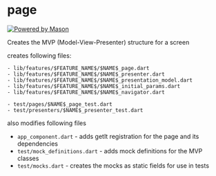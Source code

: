 # page

[![Powered by Mason](https://img.shields.io/endpoint?url=https%3A%2F%2Ftinyurl.com%2Fmason-badge)](https://github.com/felangel/mason)

Creates the MVP  (Model-View-Presenter) structure for a screen

creates following files:

```
- lib/features/$FEATURE_NAME$/$NAME$_page.dart
- lib/features/$FEATURE_NAME$/$NAME$_presenter.dart
- lib/features/$FEATURE_NAME$/$NAME$_presentation_model.dart
- lib/features/$FEATURE_NAME$/$NAME$_initial_params.dart
- lib/features/$FEATURE_NAME$/$NAME$_navigator.dart

- test/pages/$NAME$_page_test.dart
- test/presenters/$NAME$_presenter_test.dart
```

also modifies following files

- `app_component.dart` - adds getIt registration for the page and its dependencies
- `test/mock_definitions.dart` - adds mock definitions for the MVP classes
- `test/mocks.dart` - creates the mocks as static fields for use in tests